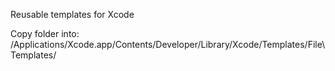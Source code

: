 
Reusable templates for Xcode 

Copy folder into: /Applications/Xcode.app/Contents/Developer/Library/Xcode/Templates/File\ Templates/
